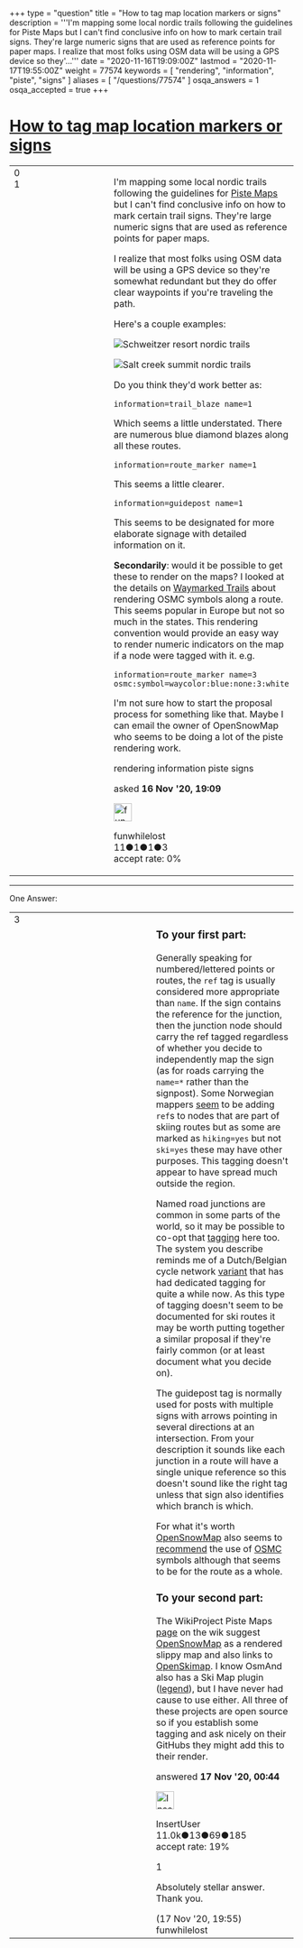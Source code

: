 +++
type = "question"
title = "How to tag map location markers or signs"
description = '''I&#x27;m mapping some local nordic trails following the guidelines for Piste Maps but I can&#x27;t find conclusive info on how to mark certain trail signs. They&#x27;re large numeric signs that are used as reference points for paper maps. I realize that most folks using OSM data will be using a GPS device so they&#x27;...'''
date = "2020-11-16T19:09:00Z"
lastmod = "2020-11-17T19:55:00Z"
weight = 77574
keywords = [ "rendering", "information", "piste", "signs" ]
aliases = [ "/questions/77574" ]
osqa_answers = 1
osqa_accepted = true
+++

<div class="headNormal">

# [How to tag map location markers or signs](/questions/77574/how-to-tag-map-location-markers-or-signs)

</div>

<div id="main-body">

<div id="askform">

<table id="question-table" style="width:100%;">
<colgroup>
<col style="width: 50%" />
<col style="width: 50%" />
</colgroup>
<tbody>
<tr>
<td style="width: 30px; vertical-align: top"><div class="vote-buttons">
<span id="post-77574-upvote" class="ajax-command post-vote up" rel="nofollow" title="I like this post (click again to cancel)"> </span>
<div id="post-77574-score" class="post-score" title="current number of votes">
0
</div>
<span id="post-77574-downvote" class="ajax-command post-vote down" rel="nofollow" title="I dont like this post (click again to cancel)"> </span> <span id="favorite-mark" class="ajax-command favorite-mark" rel="nofollow" title="mark/unmark this question as favorite (click again to cancel)"> </span>
<div id="favorite-count" class="favorite-count">
1
</div>
</div></td>
<td><div id="item-right">
<div class="question-body">
<p>I'm mapping some local nordic trails following the guidelines for <a href="https://wiki.openstreetmap.org/wiki/Piste_Maps">Piste Maps</a> but I can't find conclusive info on how to mark certain trail signs. They're large numeric signs that are used as reference points for paper maps.</p>
<p>I realize that most folks using OSM data will be using a GPS device so they're somewhat redundant but they do offer clear waypoints if you're traveling the path.</p>
<p>Here's a couple examples:</p>
<p><img src="/upfiles/2020-11-15_16-16-scweitzer-screencap_5iElWH7.png" alt="Schweitzer resort nordic trails" /></p>
<p><img src="/upfiles/2020-11-15_16-18-salt-creek-summit_LMWkWN0.png" alt="Salt creek summit nordic trails" /></p>
<p>Do you think they'd work better as:</p>
<p><code>information=trail_blaze name=1</code></p>
<p>Which seems a little understated. There are numerous blue diamond blazes along all these routes.</p>
<p><code>information=route_marker name=1</code></p>
<p>This seems a little clearer.</p>
<p><code>information=guidepost name=1</code></p>
<p>This seems to be designated for more elaborate signage with detailed information on it.</p>
<p><strong>Secondarily</strong>: would it be possible to get these to render on the maps? I looked at the details on <a href="https://hiking.waymarkedtrails.org/help/rendering/osmc">Waymarked Trails</a> about rendering OSMC symbols along a route. This seems popular in Europe but not so much in the states. This rendering convention would provide an easy way to render numeric indicators on the map if a node were tagged with it. e.g.</p>
<p><code>information=route_marker name=3 osmc:symbol=waycolor:blue:none:3:white</code></p>
<p>I'm not sure how to start the proposal process for something like that. Maybe I can email the owner of OpenSnowMap who seems to be doing a lot of the piste rendering work.</p>
</div>
<div id="question-tags" class="tags-container tags">
<span class="post-tag tag-link-rendering" rel="tag" title="see questions tagged &#39;rendering&#39;">rendering</span> <span class="post-tag tag-link-information" rel="tag" title="see questions tagged &#39;information&#39;">information</span> <span class="post-tag tag-link-piste" rel="tag" title="see questions tagged &#39;piste&#39;">piste</span> <span class="post-tag tag-link-signs" rel="tag" title="see questions tagged &#39;signs&#39;">signs</span>
</div>
<div id="question-controls" class="post-controls">
&#10;</div>
<div class="post-update-info-container">
<div class="post-update-info post-update-info-user">
<p>asked <strong>16 Nov '20, 19:09</strong></p>
<img src="https://secure.gravatar.com/avatar/2aaf1c277958d5834a5228268ae37f8a?s=32&amp;d=identicon&amp;r=g" class="gravatar" width="32" height="32" alt="funwhilelost&#39;s gravatar image" />
<p><span>funwhilelost</span><br />
<span class="score" title="11 reputation points">11</span><span title="1 badges"><span class="badge1">●</span><span class="badgecount">1</span></span><span title="1 badges"><span class="silver">●</span><span class="badgecount">1</span></span><span title="3 badges"><span class="bronze">●</span><span class="badgecount">3</span></span><br />
<span class="accept_rate" title="Rate of the user&#39;s accepted answers">accept rate:</span> <span title="funwhilelost has no accepted answers">0%</span></p>
</img>
</div>
</div>
<div id="comments-container-77574" class="comments-container">
&#10;</div>
<div id="comment-tools-77574" class="comment-tools">
&#10;</div>
<div class="clear">
&#10;</div>
<div id="comment-77574-form-container" class="comment-form-container">
&#10;</div>
<div class="clear">
&#10;</div>
</div></td>
</tr>
</tbody>
</table>

------------------------------------------------------------------------

<div class="tabBar">

<span id="sort-top"></span>

<div class="headQuestions">

One Answer:

</div>

</div>

<span id="77576"></span>

<div id="answer-container-77576" class="answer accepted-answer">

<table style="width:100%;">
<colgroup>
<col style="width: 50%" />
<col style="width: 50%" />
</colgroup>
<tbody>
<tr>
<td style="width: 30px; vertical-align: top"><div class="vote-buttons">
<span id="post-77576-upvote" class="ajax-command post-vote up" rel="nofollow" title="I like this post (click again to cancel)"> </span>
<div id="post-77576-score" class="post-score" title="current number of votes">
3
</div>
<span id="post-77576-downvote" class="ajax-command post-vote down" rel="nofollow" title="I dont like this post (click again to cancel)"> </span> <span class="accept-answer on" rel="nofollow" title="funwhilelost has selected this answer as the correct answer"> </span>
</div></td>
<td><div class="item-right">
<div class="answer-body">
<h3 id="to-your-first-part">To your first part:</h3>
<p>Generally speaking for numbered/lettered points or routes, the <code>ref</code> tag is usually considered more appropriate than <code>name</code>. If the sign contains the reference for the junction, then the junction node should carry the ref tagged regardless of whether you decide to independently map the sign (as for roads carrying the <code>name=*</code> rather than the signpost). Some Norwegian mappers <a href="https://overpass-turbo.eu/s/10e7">seem</a> to be adding <code>ref</code>s to nodes that are part of skiing routes but as some are marked as <code>hiking=yes</code> but not <code>ski=yes</code> these may have other purposes. This tagging doesn't appear to have spread much outside the region.</p>
<p>Named road junctions are common in some parts of the world, so it may be possible to co-opt that <a href="https://wiki.openstreetmap.org/wiki/Named_spots_instead_of_street_names">tagging</a> here too. The system you describe reminds me of a Dutch/Belgian cycle network <a href="https://wiki.openstreetmap.org/wiki/Cycle_Node_Network_Tagging">variant</a> that has had dedicated tagging for quite a while now. As this type of tagging doesn't seem to be documented for ski routes it may be worth putting together a similar proposal if they're fairly common (or at least document what you decide on).</p>
<p>The guidepost tag is normally used for posts with multiple signs with arrows pointing in several directions at an intersection. From your description it sounds like each junction in a route will have a single unique reference so this doesn't sound like the right tag unless that sign also identifies which branch is which.</p>
<p>For what it's worth <a href="http://www.opensnowmap.org/">OpenSnowMap</a> also seems to <a href="http://www.opensnowmap.org/iframes/how-to-eng.html%5D">recommend</a> the use of <a href="https://wiki.openstreetmap.org/wiki/Key:osmc:symbol">OSMC</a> symbols although that seems to be for the route as a whole.</p>
<h3 id="to-your-second-part">To your second part:</h3>
<p>The WikiProject Piste Maps <a href="https://wiki.openstreetmap.org/wiki/WikiProject_Piste_Maps">page</a> on the wik suggest <a href="http://www.opensnowmap.org/">OpenSnowMap</a> as a rendered slippy map and also links to <a href="https://openskimap.org/">OpenSkimap</a>. I know OsmAnd also has a Ski Map plugin (<a href="https://osmand.net/help-online/map-legend#ski">legend</a>), but I have never had cause to use either. All three of these projects are open source so if you establish some tagging and ask nicely on their GitHubs they might add this to their render.</p>
</div>
<div class="answer-controls post-controls">
&#10;</div>
<div class="post-update-info-container">
<div class="post-update-info post-update-info-user">
<p>answered <strong>17 Nov '20, 00:44</strong></p>
<img src="https://secure.gravatar.com/avatar/ec8a0cf213f9797ad1c1ae2c28c2332d?s=32&amp;d=identicon&amp;r=g" class="gravatar" width="32" height="32" alt="InsertUser&#39;s gravatar image" />
<p><span>InsertUser</span><br />
<span class="score" title="11005 reputation points"><span>11.0k</span></span><span title="13 badges"><span class="badge1">●</span><span class="badgecount">13</span></span><span title="69 badges"><span class="silver">●</span><span class="badgecount">69</span></span><span title="185 badges"><span class="bronze">●</span><span class="badgecount">185</span></span><br />
<span class="accept_rate" title="Rate of the user&#39;s accepted answers">accept rate:</span> <span title="InsertUser has 73 accepted answers">19%</span></p>
</img>
</div>
</div>
<div id="comments-container-77576" class="comments-container">
<span id="77580"></span>
<div id="comment-77580" class="comment">
<div id="post-77580-score" class="comment-score">
1
</div>
<div class="comment-text">
<p>Absolutely stellar answer. Thank you.</p>
</div>
<div id="comment-77580-info" class="comment-info">
<span class="comment-age">(17 Nov '20, 19:55)</span> <span class="comment-user userinfo">funwhilelost</span>
</div>
</div>
</div>
<div id="comment-tools-77576" class="comment-tools">
&#10;</div>
<div class="clear">
&#10;</div>
<div id="comment-77576-form-container" class="comment-form-container">
&#10;</div>
<div class="clear">
&#10;</div>
</div></td>
</tr>
</tbody>
</table>

</div>

<div class="paginator-container-left">

</div>

</div>

</div>

